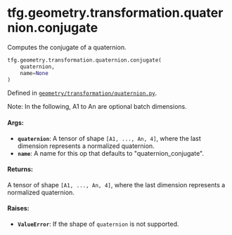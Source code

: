 <div itemscope itemtype="http://developers.google.com/ReferenceObject">
<meta itemprop="name" content="tfg.geometry.transformation.quaternion.conjugate" />
<meta itemprop="path" content="Stable" />
</div>

# tfg.geometry.transformation.quaternion.conjugate

Computes the conjugate of a quaternion.

``` python
tfg.geometry.transformation.quaternion.conjugate(
    quaternion,
    name=None
)
```



Defined in [`geometry/transformation/quaternion.py`](https://github.com/tensorflow/graphics/blob/master/tensorflow_graphics/geometry/transformation/quaternion.py).

<!-- Placeholder for "Used in" -->

Note:
  In the following, A1 to An are optional batch dimensions.

#### Args:

* <b>`quaternion`</b>: A tensor of shape `[A1, ..., An, 4]`, where the last dimension
    represents a normalized quaternion.
* <b>`name`</b>: A name for this op that defaults to "quaternion_conjugate".


#### Returns:

A tensor of shape `[A1, ..., An, 4]`, where the last dimension represents
a normalized quaternion.


#### Raises:

* <b>`ValueError`</b>: If the shape of `quaternion` is not supported.